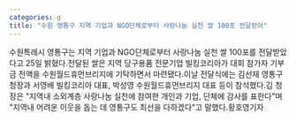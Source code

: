 ```yaml
---
categories: g
title: "수원 영통구 지역 기업과 NGO단체로부터 사랑나눔 실천 쌀 100포 전달받아"
---
```

수원특례시 영통구는 지역 기업과 NGO단체로부터 사랑나눔 실천 쌀 100포를 전달받았다고 25일 밝혔다.전달된 쌀은 지역 당구용품 전문기업 빌킹코리아가 대회 참가자 기부금 전액을 수원월드휴먼브리지에 기탁하면서 마련됐다.이날 전달식에는 김선재 영통구청장과 서영배 빌킹코리아 대표, 박성영 수원월드휴먼브리지 대표 등이 참석했다.김 청장은 "지역내 소외계층 사랑나눔 실천에 참여한 개인과 기업, 단체에 감사를 표한다"며 "지역내 어려운 이웃을 돕는 데 영통구도 최선을 다하겠다"고 말했다.황호영기자